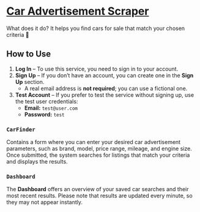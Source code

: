 # [Car Advertisement Scraper](https://krisjanisdz.github.io/car-ad-finder/)

What does it do? It helps you find cars for sale that match your chosen criteria 🚗

## How to Use

1. **Log In** – To use this service, you need to sign in to your account.  
2. **Sign Up** – If you don’t have an account, you can create one in the **Sign Up** section.  
   - A real email address is **not required**; you can use a fictional one.  
3. **Test Account** – If you prefer to test the service without signing up, use the test user credentials:  
   - **Email:** `test@user.com`  
   - **Password:** `test` 

### `CarFinder`
Contains a form where you can enter your desired car advertisement parameters, such as brand, model, price range, mileage, and engine size. Once submitted, the system searches for listings that match your criteria and displays the results.

### `Dashboard`
The **Dashboard** offers an overview of your saved car searches and their most recent results. Please note that results are updated every minute, so they may not appear instantly.


